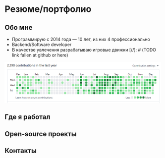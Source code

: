 # Резюме/портфолио

## Обо мне

- Программирую с 2014 года — 10 лет, из них 4 профессионально
- Backend/Software developer
- В качестве увлечения разрабатываю игровые движки [//]: # (TODO link fallen at github or here)

![](/assets/github_activity.png)

## Где я работал

## Open-source проекты

## Контакты
